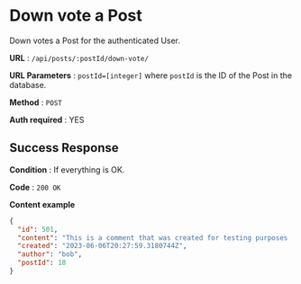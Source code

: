 # Down vote a Post

Down votes a Post for the authenticated User.

**URL** : `/api/posts/:postId/down-vote/`

**URL Parameters** : `postId=[integer]` where `postId` is the ID of the Post in the database.

**Method** : `POST`

**Auth required** : YES


## Success Response

**Condition** : If everything is OK.

**Code** : `200 OK`

**Content example**

```json
{
  "id": 501,
  "content": "This is a comment that was created for testing purposes :)",
  "created": "2023-06-06T20:27:59.3180744Z",
  "author": "bob",
  "postId": 18
}
```
